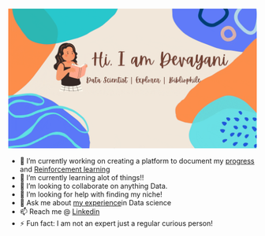![bio](https://github.com/devayanipowar/devayanipowar/blob/master/Customized_Devayani.gif)

- 🔭 I’m currently working on creating a platform to document my [progress](https://github.com/devayanipowar/Data-Science-Inventory) and [Reinforcement learning](https://github.com/AshHarvey/ssa-gym)
- 🌱 I’m currently learning alot of things!!
- 👯 I’m looking to collaborate on anything Data.
- 🤔 I’m looking for help with finding my niche!
- 💬 Ask me about [my experience](https://devayanipowar.github.io/)in Data science
- 📫 Reach me @ [Linkedin](https://www.linkedin.com/in/devayanip/)
- ⚡ Fun fact: I am not an expert just a regular curious person!
